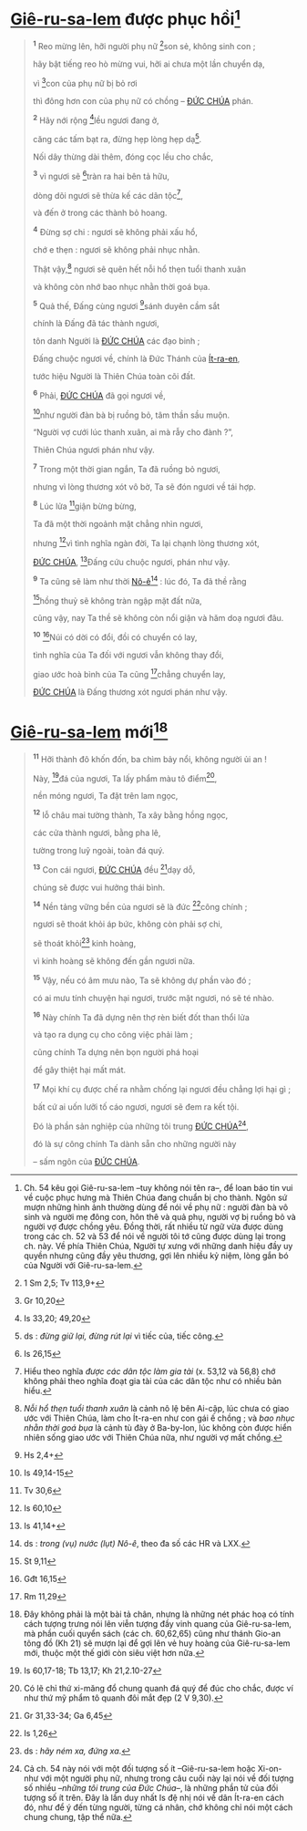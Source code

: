 # [Giê-ru-sa-lem]() được phục hồi[^1-1c071335-8d5c-452e-98dd-963a3cc2d490]

> <sup><b>1</b></sup> Reo mừng lên, hỡi người phụ nữ [^1@-1c071335-8d5c-452e-98dd-963a3cc2d490]son sẻ, không sinh con ;
>
> hãy bật tiếng reo hò mừng vui, hỡi ai chưa một lần chuyển dạ,
>
> vì [^2@-1c071335-8d5c-452e-98dd-963a3cc2d490]con của phụ nữ bị bỏ rơi
>
> thì đông hơn con của phụ nữ có chồng – [ĐỨC CHÚA]() phán.
>
> <sup><b>2</b></sup> Hãy nới rộng [^3@-1c071335-8d5c-452e-98dd-963a3cc2d490]lều ngươi đang ở,
>
> căng các tấm bạt ra, đừng hẹp lòng hẹp dạ[^2-1c071335-8d5c-452e-98dd-963a3cc2d490].
>
> Nối dây thừng dài thêm, đóng cọc lều cho chắc,
>
> <sup><b>3</b></sup> vì ngươi sẽ [^4@-1c071335-8d5c-452e-98dd-963a3cc2d490]tràn ra hai bên tả hữu,
>
> dòng dõi ngươi sẽ thừa kế các dân tộc[^3-1c071335-8d5c-452e-98dd-963a3cc2d490],
>
> và đến ở trong các thành bỏ hoang.
>
> <sup><b>4</b></sup> Đừng sợ chi : ngươi sẽ không phải xấu hổ,
>
> chớ e thẹn : ngươi sẽ không phải nhục nhằn.
>
> Thật vậy,[^4-1c071335-8d5c-452e-98dd-963a3cc2d490] ngươi sẽ quên hết nỗi hổ thẹn tuổi thanh xuân
>
> và không còn nhớ bao nhục nhằn thời goá bụa.
>
> <sup><b>5</b></sup> Quả thế, Đấng cùng ngươi [^5@-1c071335-8d5c-452e-98dd-963a3cc2d490]sánh duyên cầm sắt
>
> chính là Đấng đã tác thành ngươi,
>
> tôn danh Người là [ĐỨC CHÚA]() các đạo binh ;
>
> Đấng chuộc ngươi về, chính là Đức Thánh của [Ít-ra-en](),
>
> tước hiệu Người là Thiên Chúa toàn cõi đất.
>
> <sup><b>6</b></sup> Phải, [ĐỨC CHÚA]() đã gọi ngươi về,
>
> [^6@-1c071335-8d5c-452e-98dd-963a3cc2d490]như người đàn bà bị ruồng bỏ, tâm thần sầu muộn.
>
> “Người vợ cưới lúc thanh xuân, ai mà rẫy cho đành ?”,
>
> Thiên Chúa ngươi phán như vậy.
>
> <sup><b>7</b></sup> Trong một thời gian ngắn, Ta đã ruồng bỏ ngươi,
>
> nhưng vì lòng thương xót vô bờ, Ta sẽ đón ngươi về tái hợp.
>
> <sup><b>8</b></sup> Lúc lửa [^7@-1c071335-8d5c-452e-98dd-963a3cc2d490]giận bừng bừng,
>
> Ta đã một thời ngoảnh mặt chẳng nhìn ngươi,
>
> nhưng [^8@-1c071335-8d5c-452e-98dd-963a3cc2d490]vì tình nghĩa ngàn đời, Ta lại chạnh lòng thương xót,
>
> [ĐỨC CHÚA](), [^9@-1c071335-8d5c-452e-98dd-963a3cc2d490]Đấng cứu chuộc ngươi, phán như vậy.
>
> <sup><b>9</b></sup> Ta cũng sẽ làm như thời [Nô-ê]()[^5-1c071335-8d5c-452e-98dd-963a3cc2d490] : lúc đó, Ta đã thề rằng
>
> [^10@-1c071335-8d5c-452e-98dd-963a3cc2d490]hồng thuỷ sẽ không tràn ngập mặt đất nữa,
>
> cũng vậy, nay Ta thề sẽ không còn nổi giận và hăm doạ ngươi đâu.
>
> <sup><b>10</b></sup> [^11@-1c071335-8d5c-452e-98dd-963a3cc2d490]Núi có dời có đổi, đồi có chuyển có lay,
>
> tình nghĩa của Ta đối với ngươi vẫn không thay đổi,
>
> giao ước hoà bình của Ta cũng [^12@-1c071335-8d5c-452e-98dd-963a3cc2d490]chẳng chuyển lay,
>
> [ĐỨC CHÚA]() là Đấng thương xót ngươi phán như vậy.

# [Giê-ru-sa-lem]() mới[^6-1c071335-8d5c-452e-98dd-963a3cc2d490]

> <sup><b>11</b></sup> Hỡi thành đô khốn đốn, ba chìm bảy nổi, không người ủi an !
>
> Này, [^13@-1c071335-8d5c-452e-98dd-963a3cc2d490]đá của ngươi, Ta lấy phẩm màu tô điểm[^7-1c071335-8d5c-452e-98dd-963a3cc2d490],
>
> nền móng ngươi, Ta đặt trên lam ngọc,
>
> <sup><b>12</b></sup> lỗ châu mai tường thành, Ta xây bằng hồng ngọc,
>
> các cửa thành ngươi, bằng pha lê,
>
> tường trong luỹ ngoài, toàn đá quý.
>
> <sup><b>13</b></sup> Con cái ngươi, [ĐỨC CHÚA]() đều [^14@-1c071335-8d5c-452e-98dd-963a3cc2d490]dạy dỗ,
>
> chúng sẽ được vui hưởng thái bình.
>
> <sup><b>14</b></sup> Nền tảng vững bền của ngươi sẽ là đức [^15@-1c071335-8d5c-452e-98dd-963a3cc2d490]công chính ;
>
> ngươi sẽ thoát khỏi áp bức, không còn phải sợ chi,
>
> sẽ thoát khỏi[^8-1c071335-8d5c-452e-98dd-963a3cc2d490] kinh hoàng,
>
> vì kinh hoàng sẽ không đến gần ngươi nữa.
>
> <sup><b>15</b></sup> Vậy, nếu có âm mưu nào, Ta sẽ không dự phần vào đó ;
>
> có ai mưu tính chuyện hại ngươi, trước mặt ngươi, nó sẽ té nhào.
>
> <sup><b>16</b></sup> Này chính Ta đã dựng nên thợ rèn biết đốt than thổi lửa
>
> và tạo ra dụng cụ cho công việc phải làm ;
>
> cũng chính Ta dựng nên bọn người phá hoại
>
> để gây thiệt hại mất mát.
>
> <sup><b>17</b></sup> Mọi khí cụ được chế ra nhằm chống lại ngươi đều chẳng lợi hại gì ;
>
> bất cứ ai uốn lưỡi tố cáo ngươi, ngươi sẽ đem ra kết tội.
>
> Đó là phần sản nghiệp của những tôi trung [ĐỨC CHÚA]()[^9-1c071335-8d5c-452e-98dd-963a3cc2d490],
>
> đó là sự công chính Ta dành sẵn cho những người này
>
> – sấm ngôn của [ĐỨC CHÚA]().

[^1-1c071335-8d5c-452e-98dd-963a3cc2d490]: Ch. 54 kêu gọi Giê-ru-sa-lem –tuy không nói tên ra–, để loan báo tin vui về cuộc phục hưng mà Thiên Chúa đang chuẩn bị cho thành. Ngôn sứ mượn những hình ảnh thường dùng để nói về phụ nữ : người đàn bà vô sinh và người mẹ đông con, hôn thê và quả phụ, người vợ bị ruồng bỏ và người vợ được chồng yêu. Đồng thời, rất nhiều từ ngữ vừa được dùng trong các ch. 52 và 53 để nói về người tôi tớ cũng được dùng lại trong ch. này. Về phía Thiên Chúa, Người tự xưng với những danh hiệu đầy uy quyền nhưng cũng đầy yêu thương, gợi lên nhiều kỷ niệm, lòng gắn bó của Người với Giê-ru-sa-lem.

[^2-1c071335-8d5c-452e-98dd-963a3cc2d490]: ds : _đừng giữ lại, đừng rút lại_ vì tiếc của, tiếc công.

[^3-1c071335-8d5c-452e-98dd-963a3cc2d490]: Hiểu theo nghĩa _được các dân tộc làm gia tài_ (x. 53,12 và 56,8) chớ không phải theo nghĩa đoạt gia tài của các dân tộc như có nhiều bản hiểu.

[^4-1c071335-8d5c-452e-98dd-963a3cc2d490]: _Nỗi hổ thẹn tuổi thanh xuân_ là cảnh nô lệ bên Ai-cập, lúc chưa có giao ước với Thiên Chúa, làm cho Ít-ra-en như con gái ế chồng ; và _bao nhục nhằn thời goá bụa_ là cảnh tù đày ở Ba-by-lon, lúc không còn được hiển nhiên sống giao ước với Thiên Chúa nữa, như người vợ mất chồng.

[^5-1c071335-8d5c-452e-98dd-963a3cc2d490]: ds : _trong (vụ) nước (lụt) Nô-ê_, theo đa số các HR và LXX.

[^6-1c071335-8d5c-452e-98dd-963a3cc2d490]: Đây không phải là một bài tả chân, nhưng là những nét phác hoạ có tính cách tượng trưng nói lên viễn tượng đầy vinh quang của Giê-ru-sa-lem, mà phần cuối quyển sách (các ch. 60,62,65) cũng như thánh Gio-an tông đồ (Kh 21) sẽ mượn lại để gợi lên vẻ huy hoàng của Giê-ru-sa-lem mới, thuộc một thế giới còn siêu việt hơn nữa.

[^7-1c071335-8d5c-452e-98dd-963a3cc2d490]: Có lẽ chỉ thứ xi-măng đổ chung quanh đá quý để đúc cho chắc, được ví như thứ mỹ phẩm tô quanh đôi mắt đẹp (2 V 9,30).

[^8-1c071335-8d5c-452e-98dd-963a3cc2d490]: ds : _hãy ném xa, đứng xa_.

[^9-1c071335-8d5c-452e-98dd-963a3cc2d490]: Cả ch. 54 này nói với một đối tượng số ít –Giê-ru-sa-lem hoặc Xi-on- như với một người phụ nữ, nhưng trong câu cuối này lại nói về đối tượng số nhiều –_những tôi trung của Đức Chúa_–, là những phần tử của đối tượng số ít trên. Đây là lần duy nhất Is đệ nhị nói về dân Ít-ra-en cách đó, như để ý đến từng người, từng cá nhân, chớ không chỉ nói một cách chung chung, tập thể nữa.

[^1@-1c071335-8d5c-452e-98dd-963a3cc2d490]: 1 Sm 2,5; Tv 113,9+

[^2@-1c071335-8d5c-452e-98dd-963a3cc2d490]: Gr 10,20

[^3@-1c071335-8d5c-452e-98dd-963a3cc2d490]: Is 33,20; 49,20

[^4@-1c071335-8d5c-452e-98dd-963a3cc2d490]: Is 26,15

[^5@-1c071335-8d5c-452e-98dd-963a3cc2d490]: Hs 2,4+

[^6@-1c071335-8d5c-452e-98dd-963a3cc2d490]: Is 49,14-15

[^7@-1c071335-8d5c-452e-98dd-963a3cc2d490]: Tv 30,6

[^8@-1c071335-8d5c-452e-98dd-963a3cc2d490]: Is 60,10

[^9@-1c071335-8d5c-452e-98dd-963a3cc2d490]: Is 41,14+

[^10@-1c071335-8d5c-452e-98dd-963a3cc2d490]: St 9,11

[^11@-1c071335-8d5c-452e-98dd-963a3cc2d490]: Gđt 16,15

[^12@-1c071335-8d5c-452e-98dd-963a3cc2d490]: Rm 11,29

[^13@-1c071335-8d5c-452e-98dd-963a3cc2d490]: Is 60,17-18; Tb 13,17; Kh 21,2.10-27

[^14@-1c071335-8d5c-452e-98dd-963a3cc2d490]: Gr 31,33-34; Ga 6,45

[^15@-1c071335-8d5c-452e-98dd-963a3cc2d490]: Is 1,26
